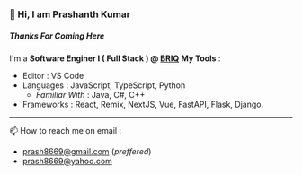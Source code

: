 ### 👋 Hi, I am Prashanth Kumar
##### Thanks For Coming Here
I'm a **Software Enginer I ( Full Stack ) @ [BRIQ](https://www.briq.com/)**
**My Tools** :
  - Editor : VS Code
  - Languages : JavaScript, TypeScript, Python
    - *Familiar With* : Java, C#, C++
  - Frameworks : React, Remix, NextJS, Vue, FastAPI, Flask, Django.
---
📫 How to reach me on email :
  - prash8669@gmail.com (*preffered*)
  - prash8669@yahoo.com

<!---
kupras06/kupras06 is a ✨ special ✨ repository because its `README.md` (this file) appears on your GitHub profile.
You can click the Preview link to take a look at your changes.
--->
